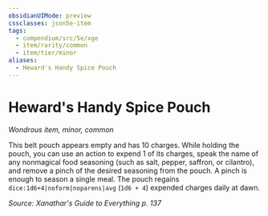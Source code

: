 ```yaml
---
obsidianUIMode: preview
cssclasses: json5e-item
tags:
  - compendium/src/5e/xge
  - item/rarity/common
  - item/tier/minor
aliases:
  - Heward's Handy Spice Pouch
---
```

# Heward's Handy Spice Pouch
*Wondrous item, minor, common*  


This belt pouch appears empty and has 10 charges. While holding the pouch, you can use an action to expend 1 of its charges, speak the name of any nonmagical food seasoning (such as salt, pepper, saffron, or cilantro), and remove a pinch of the desired seasoning from the pouch. A pinch is enough to season a single meal. The pouch regains `dice:1d6+4|noform|noparens|avg` (`1d6 + 4`) expended charges daily at dawn.

*Source: Xanathar's Guide to Everything p. 137*
